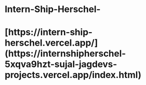 # Intern-Ship-Herschel- 
<h1>[https://intern-ship-herschel.vercel.app/](https://internshipherschel-5xqva9hzt-sujal-jagdevs-projects.vercel.app/index.html)</h1>
